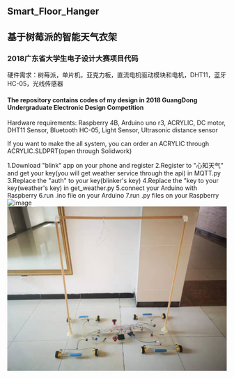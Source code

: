## Smart_Floor_Hanger
## 基于树莓派的智能天气衣架 

### 2018广东省大学生电子设计大赛项目代码  
硬件需求：树莓派，单片机，亚克力板，直流电机驱动模块和电机，DHT11，蓝牙HC-05，光线传感器  

#### The repository contains codes of my design in 2018 GuangDong Undergraduate Electronic Design Competition

Hardware requirements: Raspberry 4B, Arduino uno r3, ACRYLIC, DC motor, DHT11 Sensor, Bluetooth HC-05, Light Sensor, Ultrasonic distance sensor

If you want to make the all system, you can order an ACRYLIC through ACRYLIC.SLDPRT(open through Solidwork)

1.Download "blink" app on your phone and register
2.Register to "心知天气" and get your key(you will get weather service through the api) in MQTT.py
3.Replace the "auth" to your key(blinker's key)
4.Replace the "key to your key(weather's key) in get_weather.py
5.connect your Arduino with Raspberry
6.run .ino file on your Arduino
7.run .py files on your Raspberry
![image]()
![image](https://github.com/LY4C49/Smar_Floor_Hanger/blob/main/Results.jpg)



